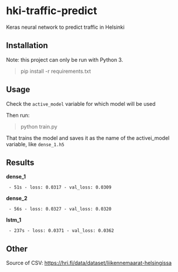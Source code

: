 # hki-traffic-predict

Keras neural network to predict traffic in Helsinki

## Installation

Note: this project can only be run with Python 3.

> pip install -r requirements.txt

## Usage

Check the `active_model` variable for which model will be used

Then run:

> python train.py

That trains the model and saves it as the name of the activei\_model variable, like `dense_1.h5`

## Results

**dense_1**

` - 51s - loss: 0.0317 - val_loss: 0.0309`

**dense_2**

` - 56s - loss: 0.0327 - val_loss: 0.0320`

**lstm_1**

` - 237s - loss: 0.0371 - val_loss: 0.0362`

## Other

Source of CSV: https://hri.fi/data/dataset/liikennemaarat-helsingissa
